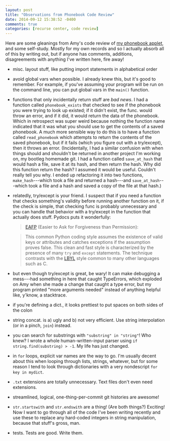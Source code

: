 ```yaml
---
layout: post
title: "Observations from Phonebook Code Review"
date: 2014-09-12 15:38:52 -0400
comments: true
categories: [recurse center, code review]
---
```

Here are some gleanings from Amy's code review of [my phonebook applet](https://github.com/maiamcc/phonebook), and some self-study. Mostly for my own records and so I actually absorb all of this by writing out, but if anyone has comments, additions, disagreements with anything I've written here, fire away!

* misc. layout stuff, like putting import statements in alphabetical order
* avoid global vars when possible. I already knew this, but it's good to remember. For example, if you've assuming your program will be run on the command line, you can put global vars in the `main()` function.
* functions that only incidentally return stuff are _bad news_. I had a function called `phonebook_exists` that checked to see if the phonebook you were trying to look up existed; if it didn't exist, the func. would throw an error, and if it did, it would return the data of the phonebook. Which in retrospect was super weird because nothing the function name indicated that it was what you should use to get the contents of a saved phonebook. A much more sensible way to do this is to have a function called `read_phonebook` which attempts to return the contents of the saved phonebook, but if it fails (which you figure out with a try/except), then it throws an error. (Incidentally, I had a similar confusion with when things should and shouldn't be returned in another project I'm working on, my bootleg homemade git. I had a function called `save_at_hash` that would hash a file, save it at its hash, and then return the hash. Why did this function return the hash? I assumed it would be useful. Couldn't really tell you why. I ended up refactoring it into two functions, `make_hash`---which took a file and returned a hash---and `save_at_hash`---which took a file and a hash and saved a copy of the file at that hash.)<!-- more -->
* relatedly, try/except is your friend. I suspect that if you need a function that checks something's validity before running another function on it, if the check is simple, that checking func is probably unnecessary and you can handle that behavior with a try/except in the function that actually does stuff. Pydocs puts it wonderfully:

    > [EAFP](https://docs.python.org/2/glossary.html#term-eafp) (Easier to Ask for Forgiveness than Permission):

    > This common Python coding style assumes the existence of valid keys or attributes and catches exceptions if the assumption proves false. This clean and fast style is characterized by the presence of many `try` and `except` statements. The technique contrasts with the [LBYL](https://docs.python.org/2/glossary.html#term-lbyl) style common to many other languages such as C.

* but even though try/except is great, be wary! It can make debugging a mess---had something in here that caught TypeErrors, which exploded on Amy when she made a change that caught a type error, but my program printed "more arguments needed" instead of anything helpful like, y'know, a stacktrace.
* if you're defining a dict., it looks prettiest to put spaces on both sides of the colon
* string concat. is a) ugly and b) not very efficient. Use string interpolation (or in a pinch, `join`) instead.
* you can search for substrings with `"substring" in "string"`! Who knew? I wrote a whole human-written-input parser using `if string.find(substring) > -1`. My life has just changed.
* in `for` loops, explicit var names are the way to go. I'm usually decent about this when looping through lists, strings, whatever, but for some reason I tend to look through dictionaries with a very nondescript `for key in mydict`.
* `.txt` extensions are totally unnecessary. Text files don't even need extensions.
* streamlined, logical, one-thing-per-commit git histories are awesome!
* `str.startswith` and `str.endswith` are a thing! (Are both things?) Exciting! Now I want to go through all of the code I've been writing recently and use these to replace any hard-coded integers in string manipulation, because that stuff's gross, man.
* tests. Tests are good. Write them.
